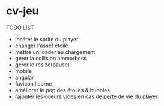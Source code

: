 # cv-jeu

TODO LIST
- insérer le sprite du player
- changer l'asset étoile
- mettre un loader au chargement
- gérer la collision ammo/boss
- gérer le resize(pause)
- mobile
- angular
- favicon licorne
- améliorer le pop des étoiles & bubbles
- rajouter les coeurs vides en cas de perte de vie du player

